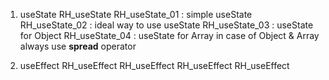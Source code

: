 1. useState
RH_useState
    RH_useState_01  : simple useState
    RH_useState_02  : ideal way to use useState
    RH_useState_03  : useState for Object
    RH_useState_04  : useState for Array
in case of Object & Array always use **spread** operator

2. useEffect
RH_useEffect
    RH_useEffect
    RH_useEffect
    RH_useEffect